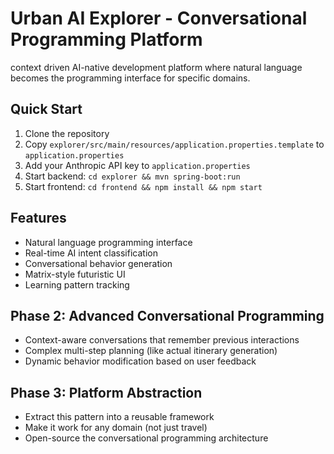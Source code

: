 # Urban AI Explorer - Conversational Programming Platform

context driven AI-native development platform where natural language becomes the programming interface for specific domains.

## Quick Start

1. Clone the repository
2. Copy `explorer/src/main/resources/application.properties.template` to `application.properties`
3. Add your Anthropic API key to `application.properties`
4. Start backend: `cd explorer && mvn spring-boot:run`
5. Start frontend: `cd frontend && npm install && npm start`

## Features

- Natural language programming interface
- Real-time AI intent classification
- Conversational behavior generation
- Matrix-style futuristic UI
- Learning pattern tracking

## Phase 2: Advanced Conversational Programming

- Context-aware conversations that remember previous interactions
- Complex multi-step planning (like actual itinerary generation)
- Dynamic behavior modification based on user feedback

## Phase 3: Platform Abstraction

- Extract this pattern into a reusable framework
- Make it work for any domain (not just travel)
- Open-source the conversational programming architecture
